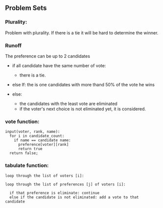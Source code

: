   
  
  ## Problem Sets
  
  
 ### Plurality:
  
  Problem with plurality. If there is a tie it will be hard to determine the winner.
 
 ### Runoff
 
 
 The preference can be up to 2 candidates
 
 - if all candidate have the same number of vote:
    - there is a tie.  
  
 - else If:  the is one candidates with more thand 50% of the vote he wins
 
 - else:
    - the candidates with the least vote are eliminated
    - if the voter's next choice is not eliminated yet, it is considered.  


### vote function:

```
input(voter, rank, name):
  for i in candidate_count:
    if name == candidate name:
      preference[voter][rank]
      return true
  return false;
  ```
  
  
### tabulate function:


```
loop through the list of voters [i]:

loop through the list of preferences [j] of voters [i]:
  
  if that preference is eliminate: continue
  else if the candidate is not eliminated: add a vote to that candidate
```

